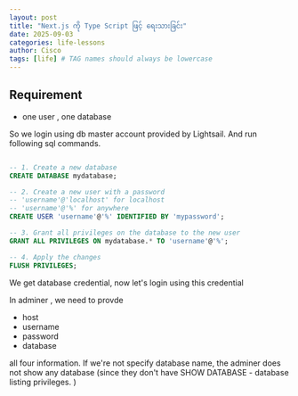 ```yaml
---
layout: post
title: "Next.js ကို Type Script ဖြင့် ရေးသားခြင်း"
date: 2025-09-03
categories: life-lessons
author: Cisco
tags: [life] # TAG names should always be lowercase
---
```


## Requirement 

- one user , one database

So we login using db master account provided by Lightsail.
And run following sql commands.

```sql

-- 1. Create a new database
CREATE DATABASE mydatabase;

-- 2. Create a new user with a password
-- 'username'@'localhost' for localhost
-- 'username'@'%' for anywhere 
CREATE USER 'username'@'%' IDENTIFIED BY 'mypassword';

-- 3. Grant all privileges on the database to the new user
GRANT ALL PRIVILEGES ON mydatabase.* TO 'username'@'%';

-- 4. Apply the changes
FLUSH PRIVILEGES;

```

We get database credential, now let's login using this credential

In adminer , we need to provde

- host
- username
- password
- database

all four information.
If we're not specify database name, the adminer does not show any database (since they don't have SHOW DATABASE - database listing privileges. )


